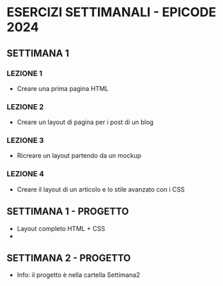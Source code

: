 # ESERCIZI SETTIMANALI - EPICODE 2024

## SETTIMANA 1 
### LEZIONE 1
-  Creare una prima pagina HTML
### LEZIONE 2
-  Creare un layout di pagina per i post di un blog
### LEZIONE 3
-  Ricreare un layout partendo da un mockup
### LEZIONE 4
-  Creare il layout di un articolo e lo stile avanzato con i CSS
## SETTIMANA 1 - PROGETTO
- Layout completo HTML + CSS
- 
## SETTIMANA 2 - PROGETTO
-  Info: il progetto è nella cartella Settimana2 
